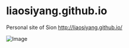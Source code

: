 # liaosiyang.github.io
Personal site of Sion http://liaosiyang.github.io/ 

![Image][1]

[1]: http://ob5qdb9lc.bkt.clouddn.com/image123.jpg

